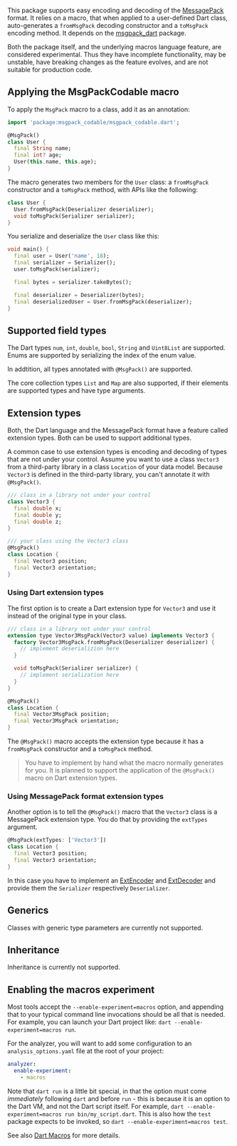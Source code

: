 This package supports easy encoding and decoding of the [MessagePack](https://msgpack.org/) format. It relies on a macro, that when applied to a user-defined Dart class, auto-generates a `fromMsgPack` decoding constructor and a `toMsgPack` encoding method. It depends on the [msgpack_dart](https://pub.dev/packages/msgpack_dart) package.

Both the package itself, and the underlying macros language feature, are considered experimental. Thus they have incomplete functionality, may be unstable, have breaking changes as the feature evolves, and are not suitable for production code.

## Applying the MsgPackCodable macro

To apply the `MsgPack` macro to a class, add it as an annotation:

```dart
import 'package:msgpack_codable/msgpack_codable.dart';

@MsgPack()
class User {
  final String name;
  final int? age;
  User(this.name, this.age);
}
```

The macro generates two members for the `User` class: a `fromMsgPack` constructor
and a `toMsgPack` method, with APIs like the following:

```dart
class User {
  User.fromMsgPack(Deserializer deserializer);
  void toMsgPack(Serializer serializer);
}
```

You serialize and deserialize the `User` class like this:

```dart
void main() {
  final user = User('name', 18);
  final serializer = Serializer();
  user.toMsgPack(serializer);

  final bytes = serializer.takeBytes();

  final deserializer = Deserializer(bytes);
  final deserializedUser = User.fromMsgPack(deserializer);
}
```

## Supported field types

The Dart types `num`, `int`, `double`, `bool`, `String` and `Uint8List` are supported. Enums are supported by serializing the index of the enum value.

In addtition, all types annotated with `@MsgPack()` are supported.

The core collection types `List` and `Map` are also supported, if their elements are supported types and have type arguments.

## Extension types

Both, the Dart language and the MessagePack format have a feature called extension types. Both can be used to support additional types.

A common case to use extension types is encoding and decoding of types that are not under your control. Assume you want to use a class `Vector3` from a third-party library in a class `Location` of your data model. Because `Vector3` is defined in the third-party library, you can't annotate it with `@MsgPack()`.

```dart
/// class in a library not under your control
class Vector3 {
  final double x;
  final double y;
  final double z;
}

/// your class using the Vector3 class
@MsgPack()
class Location {
  final Vector3 position;
  final Vector3 orientation;
}
```

### Using Dart extension types

The first option is to create a Dart extension type for `Vector3` and use it instead of the original type in your class.

```dart
/// class in a library not under your control
extension type Vector3MsgPack(Vector3 value) implements Vector3 {
  factory Vector3MsgPack.fromMsgPack(Deserializer deserializer) {
    // implement deserializion here
  }

  void toMsgPack(Serializer serializer) {
    // implement serialization here
  }
}

@MsgPack()
class Location {
  final Vector3MsgPack position;
  final Vector3MsgPack orientation;
}
```

The `@MsgPack()` macro accepts the extension type because it has a `fromMsgPack` constructor and a `toMsgPack` method.

> You have to implement by hand what the macro normally generates for you. It is planned to support the application of the `@MsgPack()` macro on Dart extension types.

### Using MessagePack format extension types

Another option is to tell the `@MsgPack()` macro that the `Vector3` class is a MessagePack extension type. You do that by providing the `extTypes` argument.

```dart
@MsgPack(extTypes: ['Vector3'])
class Location {
  final Vector3 position;
  final Vector3 orientation;
}
```

In this case you have to implement an [ExtEncoder](https://pub.dev/documentation/msgpack_dart/latest/msgpack_dart/ExtEncoder-class.html) and [ExtDecoder](https://pub.dev/documentation/msgpack_dart/latest/msgpack_dart/ExtDecoder-class.html) and provide them the `Serializer` respectively `Deserializer`.

## Generics

Classes with generic type parameters are currently not supported.

## Inheritance

Inheritance is currently not supported.

## Enabling the macros experiment

Most tools accept the `--enable-experiment=macros` option, and appending that to your typical command line invocations should be all that is needed. For example, you can launch your Dart project like: `dart --enable-experiment=macros run`.

For the analyzer, you will want to add some configuration to an
`analysis_options.yaml` file at the root of your project:

```yaml
analyzer:
  enable-experiment:
    - macros
```

Note that `dart run` is a little bit special, in that the option must come _immediately_ following `dart` and before `run` - this is because it is an option to the Dart VM, and not the Dart script itself. For example, `dart --enable-experiment=macros run bin/my_script.dart`. This is also how the `test` package expects to be invoked, so `dart --enable-experiment=macros test`.

See also [Dart Macros](https://dart.dev/language/macros) for more details.
